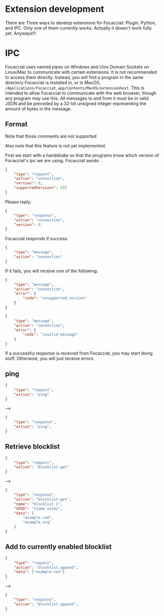 # Extension development

There are Three ways to develop extensions for Focacciat: Plugin, Python, and
IPC. Only one of them currently works. Actually it doesn't work fully yet.
Anyways!!!

# IPC

Focacciat uses named pipes on Windows and Unix Domain Sockets on Linux/Mac to
communicate with certain extensions. It is not recommended to access them
directly. Instead, you will find a program in the same directory Focacciat is
installed in, or in MacOS, 
`/Applications/Focacciat.app/Contents/MacOS/extensionhost`. This is intended to
allow Focacciat to communicate with the web browser, though any program may use
this. All messages to and from it must be in valid JSON and be preceded by a
32-bit unsigned integer representing the amount of bytes in the message.

## Format

Note that those comments are not supported

Also note that this feature is not yet implemented.

First we start with a handshake so that the programs know which version of
Focacciat's ipc we are using. Focacciat sends:

```json
{
    "type": "request",
    "action": "connection",
    "version": 0,
    "supportedVersions": [0]
}
```

Please reply:

```json
{
    "type": "response",
    "action": "connection",
    "version": 0
}
```

Focacciat responds if success:

```json
{
    "type": "message",
    "action": "connection"
}
```

If it fails, you will receive one of the following:

```json
{
    "type": "message",
    "action": "connection",
    "error": {
        "code": "unsupported_version"
    }
}
```

```json
{
    "type": "message",
    "action": "connection",
    "error": {
        "code": "invalid_message"
    }
}
```

If a successful response is received from Focacciat, you may start doing stuff. Otherwise, you will just receive errors.

## ping

```json
{
    "type": "request",
    "action": "ping"
}
```
-->
```json
{
    "type": "response",
    "action": "ping",
}
```

## Retrieve blocklist

```json
{
    "type": "request",
    "action": "blocklist.get"
}
```
-->
```json
{
    "type": "response",
    "action": "blocklist.get",
    "name": "blocklist 1",
    "UUID": "{some uuid}",
    "data": [
        "example.com",
        "example.org"
    ]
}
```

## Add to currently enabled blocklist

```json
{
    "type": "request",
    "action": "blocklist.append",
    "data": ["example.net"]
}
```
-->
```json
{
    "type": "response",
    "action": "blocklist.append",
}
```
